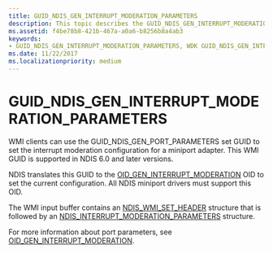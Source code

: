 ```yaml
---
title: GUID_NDIS_GEN_INTERRUPT_MODERATION_PARAMETERS
description: This topic describes the GUID_NDIS_GEN_INTERRUPT_MODERATION_PARAMETERS GUID for the NDIS WMI interface.
ms.assetid: f4be78b8-421b-467a-a0a6-b8256b8a4ab3
keywords:
- GUID_NDIS_GEN_INTERRUPT_MODERATION_PARAMETERS, WDK GUID_NDIS_GEN_INTERRUPT_MODERATION_PARAMETERS network drivers
ms.date: 11/22/2017
ms.localizationpriority: medium
---
```


# GUID_NDIS_GEN_INTERRUPT_MODERATION_PARAMETERS

WMI clients can use the GUID_NDIS_GEN_PORT_PARAMETERS set GUID to set the interrupt moderation configuration for a miniport adapter. This WMI GUID is supported in NDIS 6.0 and later versions.

NDIS translates this GUID to the [OID_GEN_INTERRUPT_MODERATION](oid-gen-interrupt-moderation.md) OID to set the current configuration. All NDIS miniport drivers must support this OID.

The WMI input buffer contains an [NDIS_WMI_SET_HEADER](/windows-hardware/drivers/ddi/ntddndis/ns-ntddndis-_ndis_wmi_set_header) structure that is followed by an [NDIS_INTERRUPT_MODERATION_PARAMETERS](/windows-hardware/drivers/ddi/ntddndis/ns-ntddndis-_ndis_interrupt_moderation_parameters) structure.

For more information about port parameters, see [OID_GEN_INTERRUPT_MODERATION](oid-gen-interrupt-moderation.md).